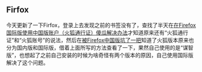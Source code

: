 ## Firfox

今天更新了一下Firfox，登录上去发现之前的书签没有了，查找了半天在[在Firefox国际版使用中国版账户（火狐通行证）傻瓜解决办法](https://blog.csdn.net/qq_32515081/article/details/110428503)才知道原来还有“火狐通行证”和“火狐账号”的说法，然后在[被Firefox中国版坑了一把](https://blog.littlefox.me/archives/233)知道了火狐版本原来也分为国内版和国际版，借着上面所写的方法查看了一下，果然自己使用的是“谋智版”，也想起了之前自己安装的时候为啥奇怪有两个版本的原因，自己使用国际版解决了这个问题。
